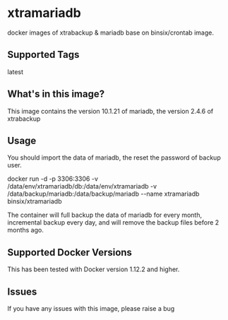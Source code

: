 # xtramariadb
docker images of xtrabackup & mariadb base on binsix/crontab image.

## Supported Tags
latest

## What's in this image?
This image contains the version 10.1.21 of mariadb, the version 2.4.6 of xtrabackup

## Usage

You should import the data of mariadb, the reset the password of backup user.

docker run -d -p 3306:3306 -v /data/env/xtramariadb/db:/data/env/xtramariadb -v /data/backup/mariadb:/data/backup/mariadb --name xtramariadb binsix/xtramariadb

The container will full backup the data of mariadb for every month, incremental backup every day, and will remove the backup files before 2 months ago.

## Supported Docker Versions
This has been tested with Docker version 1.12.2 and higher.

## Issues
If you have any issues with this image, please raise a bug
